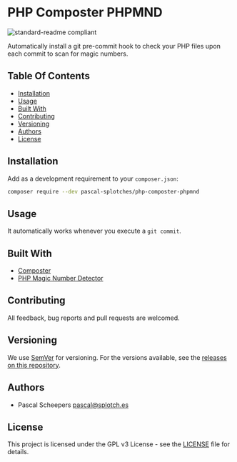 # PHP Composter PHPMND 

![standard-readme compliant](https://img.shields.io/badge/standard--readme-OK-green.svg?style=flat-square)

Automatically install a git pre-commit hook to check your PHP files upon each commit to scan for magic numbers. 

## Table Of Contents

- [Installation](#installation)
- [Usage](#usage)
- [Built With](#built-with)
- [Contributing](#contributing)
- [Versioning](#versioning)
- [Authors](#authors)
- [License](#license)

## Installation

Add as a development requirement to your `composer.json`:

```bash
composer require --dev pascal-splotches/php-composter-phpmnd
```

## Usage

It automatically works whenever you execute a `git commit`.

## Built With

- [Composter](https://github.com/php-composter/php-composter)
- [PHP Magic Number Detector](https://github.com/povils/phpmnd)

## Contributing

All feedback, bug reports and pull requests are welcomed.

## Versioning

We use [SemVer](https://semver.org/) for versioning. For the versions available, see the [releases on this repository](https://github.com/pascal-splotches/php-composter-phpmd/releases).

## Authors

- Pascal Scheepers <pascal@splotch.es>

## License

This project is licensed under the GPL v3 License - see the [LICENSE](./LICENSE) file for details.
